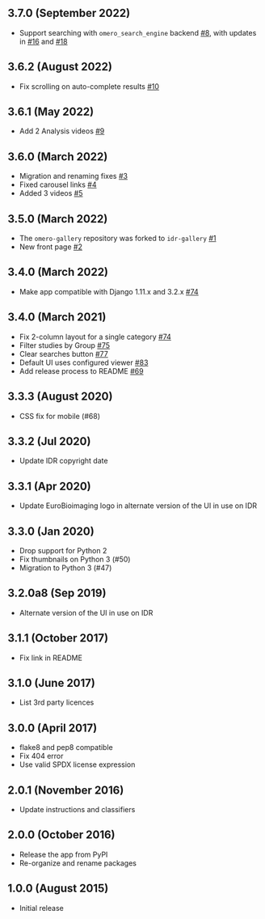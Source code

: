 3.7.0 (September 2022)
----------------------

- Support searching with `omero_search_engine` backend [#8](https://github.com/IDR/idr-gallery/pull/8), with updates in [#16](https://github.com/IDR/idr-gallery/pull/16) and [#18](https://github.com/IDR/idr-gallery/pull/18)

3.6.2 (August 2022)
-------------------

- Fix scrolling on auto-complete results [#10](https://github.com/IDR/idr-gallery/pull/10)

3.6.1 (May 2022)
----------------

- Add 2 Analysis videos [#9](https://github.com/IDR/idr-gallery/pull/9)

3.6.0 (March 2022)
------------------

- Migration and renaming fixes [#3](https://github.com/IDR/idr-gallery/pull/3)
- Fixed carousel links [#4](https://github.com/IDR/idr-gallery/pull/4)
- Added 3 videos [#5](https://github.com/IDR/idr-gallery/pull/5)

3.5.0 (March 2022)
------------------

- The `omero-gallery` repository was forked to `idr-gallery` [#1](https://github.com/IDR/idr-gallery/pull/1)
- New front page [#2](https://github.com/IDR/idr-gallery/pull/2)

3.4.0 (March 2022)
------------------

- Make app compatible with Django 1.11.x and 3.2.x [#74](https://github.com/ome/omero-gallery/pull/93)

3.4.0 (March 2021)
-------------------

- Fix 2-column layout for a single category [#74](https://github.com/ome/omero-gallery/pull/74)
- Filter studies by Group [#75](https://github.com/ome/omero-gallery/pull/75)
- Clear searches button [#77](https://github.com/ome/omero-gallery/pull/77)
- Default UI uses configured viewer [#83](https://github.com/ome/omero-gallery/pull/83)
- Add release process to README [#69](https://github.com/ome/omero-gallery/pull/69)

3.3.3 (August 2020)
-------------------

- CSS fix for mobile (#68)

3.3.2 (Jul 2020)
----------------

- Update IDR copyright date

3.3.1 (Apr 2020)
----------------

- Update EuroBioimaging logo in alternate version of the UI in use on IDR

3.3.0 (Jan 2020)
----------------

- Drop support for Python 2
- Fix thumbnails on Python 3 (#50)
- Migration to Python 3 (#47)

3.2.0a8 (Sep 2019)
------------------

- Alternate version of the UI in use on IDR

3.1.1 (October 2017)
--------------------

- Fix link in README

3.1.0 (June 2017)
-----------------

- List 3rd party licences

3.0.0 (April 2017)
------------------

- flake8 and pep8 compatible
- Fix 404 error
- Use valid SPDX license expression 

2.0.1 (November 2016)
---------------------

- Update instructions and classifiers

2.0.0 (October 2016)
--------------------

- Release the app from PyPI
- Re-organize and rename packages

1.0.0 (August 2015)
-------------------

- Initial release

